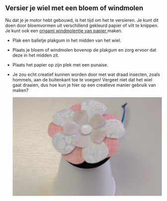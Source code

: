 ## Versier je wiel met een bloem of windmolen

Nu dat je je motor hebt gebouwd, is het tijd om het te versieren. Je kunt dit doen door bloemvormen uit verschillend gekleurd papier of vilt te knippen. Je kunt ook een [origami windmolentje van papier ](http://www.wikihow.com/Make-an-Origami-Pinwheel) maken.

- Plak een balletje plakgum in het midden van het wiel.

- Plaats je bloem of windmolen bovenop de plakgum en zorg ervoor dat deze in het midden zit.

- Plaats het papier op zijn plek met een punaise.

- Je zou echt creatief kunnen worden door met wat draad insecten, zoals hommels, aan de buitenkant toe te voegen! Vergeet niet dat het wiel gaat draaien, dus hoe kun je hier op een creatieve manier gebruik van maken?
    
    ![Flower decorated cup](images/flower-cup.png)